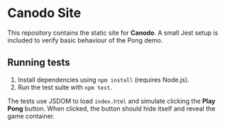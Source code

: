 # Canodo Site

This repository contains the static site for **Canodo**. A small Jest setup is
included to verify basic behaviour of the Pong demo.

## Running tests

1. Install dependencies using `npm install` (requires Node.js).
2. Run the test suite with `npm test`.

The tests use JSDOM to load `index.html` and simulate clicking the **Play Pong**
button. When clicked, the button should hide itself and reveal the game
container.
